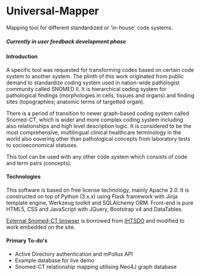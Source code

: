 # Universal-Mapper
Mapping tool for different standardized or 'in-house' code systems.

##### Currently in user feedback development phase

#### Introduction 

A specific tool was requested for transforming codes based on certain code system to another system. The plinth of this work originated from public demand to standardize coding system used in nation-wide pathologist community called SNOMED II. It is hierarchical coding system for pathological findings (morphologies in cells, tissues and organs) and finding sites (topographies; anatomic terms of targetted organ).

There is a period of transition to newer graph-based coding system called Snomed-CT, which is wider and more complex coding system including also relationships and high level description logic. It is considered to be the most comprehensive, multilingual clinical healthcare terminology in the world also covering other than pathological concepts from laboratory tests to socioeconomical statuses.

This tool can be used with any other code system which consists of code and term pairs (concepts).

#### Technologies

This software is based on free license technology, mainly Apache 2.0. It is constructed on top of Python (3.x.x) using Flask framework with Jinja template engine, Werkzeug toolkit and SQLAlchemy ORM. Front-end is pure HTML5, CSS and JavaScript with JQuery, Bootstrap v4 and DataTables.

[External Snomed-CT browser](https://github.com/IHTSDO/sct-browser-frontend) is borrowed from [IHTSDO](https://github.com/IHTSDO) and modified to work embedded on the site.

#### Primary To-do's

* Active Directory authentication and mPollux API
* Example database for live demo
* Snomed-CT relationship mapping utilising Neo4J graph database